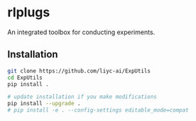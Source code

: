 # rlplugs

An integrated toolbox for conducting experiments.

## Installation

```bash
git clone https://github.com/liyc-ai/ExpUtils
cd ExpUtils
pip install .

# update installation if you make modifications
pip install --upgrade .
# pip install -e . --config-settings editable_mode=compat
```
